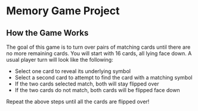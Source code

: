 # Memory Game Project

## How the Game Works
The goal of this game is to turn over pairs of matching cards until there are no more remaining cards. You will start with 16 cards, all lying face down. A usual player turn will look like the following:

* Select one card to reveal its underlying symbol
* Select a second card to attempt to find the card with a matching symbol
* If the two cards selected match, both will stay flipped over
* If the two cards do not match, both cards will be flipped face down

Repeat the above steps until all the cards are flipped over!
